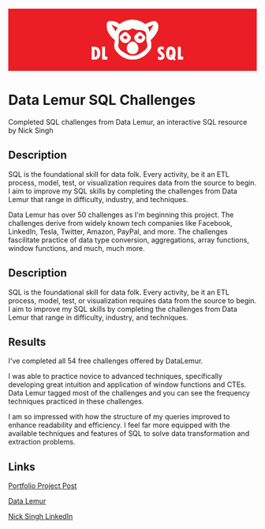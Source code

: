 ![Data Lemur Logo Graphic](./proj_header_008.jpg)

# Data Lemur SQL Challenges

Completed SQL challenges from Data Lemur, an interactive SQL resource by Nick Singh

## Description

SQL is the foundational skill for data folk. Every activity, be it an ETL process, model, test, or visualization requires data from the source to begin.
I aim to improve my SQL skills by completing the challenges from Data Lemur that range in difficulty, industry, and techniques.

Data Lemur has over 50 challenges as I'm beginning this project. The challenges derive from widely known tech companies like Facebook, LinkedIn, Tesla, Twitter, 
Amazon, PayPal, and more. The challenges fascilitate practice of data type conversion, aggregations, array functions, window functions, and much, much more.

## Description

SQL is the foundational skill for data folk. Every activity, be it an ETL process, model, test, or visualization requires data from the source to begin.
I aim to improve my SQL skills by completing the challenges from Data Lemur that range in difficulty, industry, and techniques.

## Results

I've completed all 54 free challenges offered by DataLemur. 

I was able to practice novice to advanced techniques, specifically developing great intuition and application of window functions and CTEs. Data Lemur tagged most of the challenges and you can see the frequency techniques practiced in these challenges.

I am so impressed with how the structure of my queries improved to enhance readability and efficiency. I feel far more equipped with the available techniques and features of SQL to solve data transformation and extraction problems.

## Links

[Portfolio Project Post](https://adam-bushman.com/project_posts/proj_sql-challenges_008.html)

[Data Lemur](https://datalemur.com/)

[Nick Singh LinkedIn](https://www.linkedin.com/in/nick-singh-tech/)
